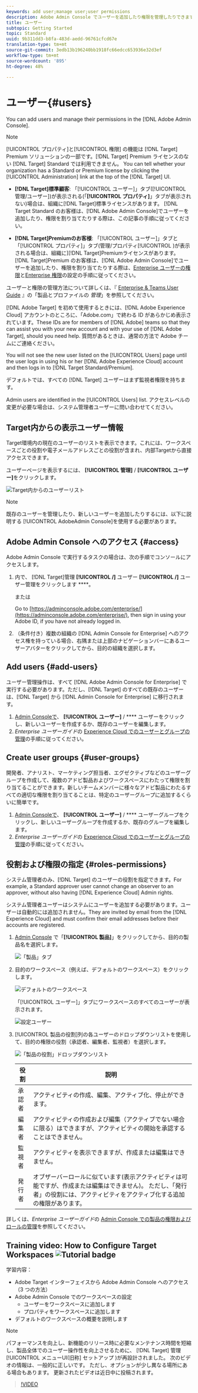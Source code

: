 ```yaml
---
keywords: add user;manage user;user permissions
description: Adobe Admin Console でユーザーを追加したり権限を管理したりできます。
title: ユーザー
subtopic: Getting Started
topic: Standard
uuid: 9b311dd3-b8fa-483d-aedd-96761cfcd67e
translation-type: tm+mt
source-git-commit: 3edb13b196240bb1918fc66edcc653936e32d3ef
workflow-type: tm+mt
source-wordcount: '895'
ht-degree: 48%

---
```



# ユーザー{#users}

You can add users and manage their permissions in the [!DNL Adobe Admin Console].

>[!NOTE]
>
>[!UICONTROL プロパティ]と[!UICONTROL 権限] の機能は [!DNL Target] Premium ソリューションの一部です。[!DNL Target] Premium ライセンスのない [!DNL Target] Standard では利用できません。
>You can tell whether your organization has a Standard or Premium license by clicking the [!UICONTROL Administration] link at the top of the [!DNL Target] UI.
>
>* **[!DNL Target]標準顧客&#x200B;**: 「[!UICONTROL ユーザー]」タブ([!UICONTROL 管理/ユーザー])が表示される(「**[!UICONTROL プロパティ&#x200B;]**」タブが表示されない)場合は、組織に[!DNL Target]標準ライセンスがあります。 [!DNL Target Standard のお客様は、[!DNL Adobe Admin Console]でユーザーを追加したり、権限を割り当てたりする際は、この記事の手順に従ってください。
   >
   >
* **[!DNL Target]Premiumのお客様&#x200B;**: 「[!UICONTROL ユーザー]」タブと「[!UICONTROL プロパティ]」タブ(管理/プロパティ[!UICONTROL )が表示される場合は、組織に][!DNL Target]Premiumライセンスがあります。[!DNL Target]Premium のお客様は、[!DNL Adobe Admin Console]でユーザーを追加したり、権限を割り当てたりする際は、[Enterprise ユーザーの権限](/help/administrating-target/c-user-management/property-channel/property-channel.md)と[Enterprise 権限](/help/administrating-target/c-user-management/property-channel/properties-overview.md)の設定の手順に従ってください。
>
>
ユーザーと権限の管理方法について詳しくは、『 [Enterprise &amp; Teams User Guide](https://helpx.adobe.com/enterprise/using/manage-products-and-profiles.html) 』の「製品とプロファイルの *管理*」を参照してください。

[!DNL Adobe Target] を初めて使用するときには、[!DNL Adobe Experience Cloud] アカウントのところに、「Adobe.com」で終わる ID があらかじめ表示されています。These IDs are for members of [!DNL Adobe] teams so that they can assist you with your new account and with your use of [!DNL Adobe Target], should you need help. 質問があるときは、通常の方法で Adobe チームにご連絡ください。

You will not see the new user listed on the [!UICONTROL Users] page until the user logs in using his or her [!DNL Adobe Experience Cloud] account and then logs in to [!DNL Target Standard/Premium].

デフォルトでは、すべての [!DNL Target] ユーザーはまず監視者権限を持ちます。

Admin users are identified in the [!UICONTROL Users] list. アクセスレベルの変更が必要な場合は、システム管理者ユーザーに問い合わせてください。

## Target内からの表示ユーザー情報

Target環境内の現在のユーザーのリストを表示できます。これには、ワークスペースごとの役割や電子メールアドレスごとの役割が含まれ、内部Targetから直接アクセスできます。

ユーザーページを表示するには、 **[!UICONTROL 管理]** / **[!UICONTROL ユーザー]**&#x200B;をクリックします。

![Target内からのユーザーリスト](/help/administrating-target/c-user-management/c-user-management/assets/user-list-target.png)

>[!NOTE]
>
>既存のユーザーを管理したり、新しいユーザーを追加したりするには、以下に説明する [!UICONTROL AdobeAdmin Console]を使用する必要があります。

## Adobe Admin Console へのアクセス {#access}

Adobe Admin Console で実行するタスクの場合は、次の手順でコンソールにアクセスします。

1. 内で、 [!DNL Target]管理 **[!UICONTROL /]** ユーザー **[!UICONTROL /]** ユーザー管理をクリックします ****。

   または

   Go to [https://adminconsole.adobe.com/enterprise/](https://adminconsole.adobe.com/enterprise/), then sign in using your Adobe ID, if you have not already logged in.

1. （条件付き）複数の組織の [!DNL Admin Console for Enterprise] へのアクセス権を持っている場合、右隅または上部のナビゲーションバーにあるユーザーアバターをクリックしてから、目的の組織を選択します。

## Add users {#add-users}

ユーザー管理操作は、すべて [!DNL Adobe Admin Console for Enterprise] で実行する必要があります。ただし、[!DNL Target] のすべての既存のユーザーは、[!DNL Target] から [!DNL Admin Console for Enterprise] に移行されます。

1. [Admin Consoleで](../../../administrating-target/c-user-management/c-user-management/user-management.md#section_79796E0227D048F59BAE0AB02E544EBE)、 **[!UICONTROL ユーザー]** / **** ユーザーをクリックし、新しいユーザーを作成するか、既存のユーザーを編集します。
1. *Enterprise ユーザーガイド*&#x200B;の [Experience Cloud でのユーザーとグループの管理](https://helpx.adobe.com/enterprise/help/users.html)の手順に従ってください。

## Create user groups {#user-groups}

開発者、アナリスト、マーケティング担当者、エグゼクティブなどのユーザーグループを作成して、複数のアドビ製品およびワークスペースにわたって権限を割り当てることができます。新しいチームメンバーに様々なアドビ製品にわたるすべての適切な権限を割り当てることは、特定のユーザーグループに追加するくらいに簡単です。

1. [Admin Consoleで](../../../administrating-target/c-user-management/c-user-management/user-management.md#section_79796E0227D048F59BAE0AB02E544EBE)、 **[!UICONTROL ユーザー]** / **** ユーザーグループをクリックし、新しいユーザーグループを作成するか、既存のグループを編集します。
1. *Enterprise ユーザーガイド*&#x200B;の [Experience Cloud でのユーザーとグループの管理](https://helpx.adobe.com/enterprise/help/users.html)の手順に従ってください。

## 役割および権限の指定 {#roles-permissions}

システム管理者のみ、[!DNL Target] のユーザーの役割を指定できます。For example, a Standard approver user cannot change an observer to an approver, without also having [!DNL Experience Cloud] Admin rights.

システム管理者ユーザーはシステムにユーザーを追加する必要があります。ユーザーは自動的には追加されません。They are invited by email from the [!DNL Experience Cloud] and must confirm their email addresses before their accounts are registered.

1. [Admin Console](../../../administrating-target/c-user-management/c-user-management/user-management.md#section_79796E0227D048F59BAE0AB02E544EBE) で「**[!UICONTROL 製品]**」をクリックしてから、目的の製品名を選択します。

   ![「製品」タブ](/help/administrating-target/c-user-management/c-user-management/assets/workspace-publisher.png)

1. 目的のワークスペース（例えば、デフォルトのワークスペース）をクリックします。

   ![デフォルトのワークスペース](/help/administrating-target/c-user-management/c-user-management/assets/default-workspace-new.png)

   「[!UICONTROL ユーザー]」タブにワークスペースのすべてのユーザーが表示されます。

   ![設定ユーザー](/help/administrating-target/c-user-management/c-user-management/assets/configuration_users-new-publisher.png)

1. [!UICONTROL 製品の役割]列の各ユーザーのドロップダウンリストを使用して、目的の権限の役割（承認者、編集者、監視者）を選択します。

   ![「製品の役割」ドロップダウンリスト](/help/administrating-target/c-user-management/c-user-management/assets/product-role-new.png)

   | 役割 | 説明 |
   |--- |--- |
   | 承認者 | アクティビティの作成、編集、アクティブ化、停止ができます。 |
   | 編集者 | アクティビティの作成および編集（アクティブでない場合に限る）はできますが、アクティビティの開始を承認することはできません。 |
   | 監視者 | アクティビティを表示できますが、作成または編集はできません。 |
   | 発行者 | オブザーバーロールに似ています(表示アクティビティは可能ですが、作成または編集はできません)。 ただし、「発行者」の役割には、アクティビティをアクティブ化する追加の権限があります。 |

詳しくは、*Enterprise ユーザーガイド*&#x200B;の [Admin Console での製品の権限およびロールの管理](https://helpx.adobe.com/enterprise/help/manage-permissions-and-roles.html)を参照してください。

## Training video: How to Configure Target Workspaces ![Tutorial badge](/help/assets/tutorial.png)

学習内容：

* Adobe Target インターフェイスから Adobe Admin Console へのアクセス（3 つの方法）
* Adobe Admin Console でのワークスペースの設定
   * ユーザーをワークスペースに追加します
   * プロパティをワークスペースに追加します
* デフォルトのワークスペースの概要を説明します

>[!NOTE]
>
>パフォーマンスを向上し、新機能のリリース時に必要なメンテナンス時間を短縮し、製品全体でのユーザー操作性を向上させるために、 [!DNL Target] 管理 [!UICONTROL メニューUI(旧称] セットアップ )が再設計されました。 次のビデオの情報は、一般的に正しいです。 ただし、オプションが少し異なる場所にある場合もあります。 更新されたビデオは近日中に投稿されます。

>[!VIDEO](https://video.tv.adobe.com/v/19463/)
